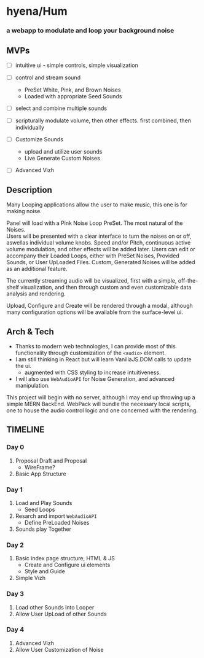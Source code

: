 # hyena/Hum
### a webapp to modulate and loop your background noise       
## MVPs
- [ ] intuitive ui - simple controls, simple visualization 
- [ ] control and stream sound       
    * PreSet White, Pink, and Brown Noises      
    * Loaded with appropriate Seed Sounds
- [ ] select and combine multiple sounds 
- [ ] scripturally modulate volume, then other effects. first combined, then individually 
- [ ] Customize Sounds      
    * upload and utilize user sounds        
    * Live Generate Custom Noises
- [ ] Advanced Vizh


## Description        
Many Looping applications allow the user to make music, this one is for making noise. 

Panel will load with a Pink Noise Loop PreSet. The most natural of the Noises.     
Users will be presented with a clear interface to turn the noises on or off, aswellas individual volume knobs. Speed and/or Pitch, continuous active volume modulation, and other effects will be added later.
Users can edit or accompany their Loaded Loops, either with PreSet Noises, Provided Sounds, or User UpLoaded Files. Custom, Generated Noises will be added as an additional feature. 

The currently streaming audio will be visualized, first with a simple, off-the-shelf visualization, and then through custom and even customizable data analysis and rendering. 

Upload, Configure and Create will be rendered through a modal, although many configuration options will be available from the surface-level ui. 

## Arch & Tech

* Thanks to modern web technologies, I can provide most of this functionality through customization of the `<audio>` element. 
* I am still thinking in React but will learn VanillaJS.DOM calls to update the ui.
    * augmented with CSS styling to increase intuitiveness. 
* I will also use `WebAudioAPI` for Noise Generation, and advanced manipulation.        

This project will begin with no server, although I may end up throwing up a simple MERN BackEnd. WebPack will bundle the necessary local scripts, one to house the audio control logic and one concerned with the rendering. 

## TIMELINE

### Day 0 
1) Proposal Draft and Proposal
    * WireFrame?
2) Basic App Structure
### Day 1
1) Load and Play Sounds
    * Seed Loops
2) Resarch and import `WebAudioAPI`
    * Define PreLoaded Noises    
3) Sounds play Together
### Day 2
1) Basic index page structure, HTML & JS
    * Create and Configure ui elements
    * Style and Guide
2) Simple Vizh
### Day 3
1) Load other Sounds into Looper
2) Allow User UpLoad of other Sounds
### Day 4
1) Advanced Vizh
2) Allow User Customization of Noise